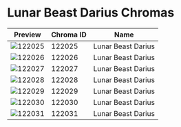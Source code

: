 # Lunar Beast Darius Chromas



| Preview | Chroma ID | Name |
|---------|-----------|------|
| ![122025](https://raw.communitydragon.org/latest/plugins/rcp-be-lol-game-data/global/default/v1/champion-chroma-images/122/122025.png) | 122025 | Lunar Beast Darius |
| ![122026](https://raw.communitydragon.org/latest/plugins/rcp-be-lol-game-data/global/default/v1/champion-chroma-images/122/122026.png) | 122026 | Lunar Beast Darius |
| ![122027](https://raw.communitydragon.org/latest/plugins/rcp-be-lol-game-data/global/default/v1/champion-chroma-images/122/122027.png) | 122027 | Lunar Beast Darius |
| ![122028](https://raw.communitydragon.org/latest/plugins/rcp-be-lol-game-data/global/default/v1/champion-chroma-images/122/122028.png) | 122028 | Lunar Beast Darius |
| ![122029](https://raw.communitydragon.org/latest/plugins/rcp-be-lol-game-data/global/default/v1/champion-chroma-images/122/122029.png) | 122029 | Lunar Beast Darius |
| ![122030](https://raw.communitydragon.org/latest/plugins/rcp-be-lol-game-data/global/default/v1/champion-chroma-images/122/122030.png) | 122030 | Lunar Beast Darius |
| ![122031](https://raw.communitydragon.org/latest/plugins/rcp-be-lol-game-data/global/default/v1/champion-chroma-images/122/122031.png) | 122031 | Lunar Beast Darius |